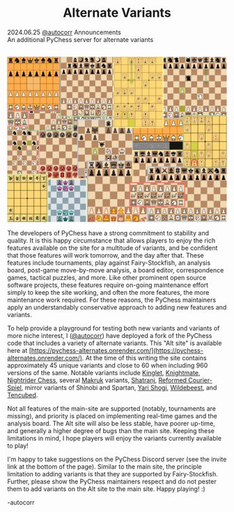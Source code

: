 <h1 align="center">Alternate Variants</h1>
<div class="meta-headline">
    <div class= "meta">
        <span class="text">2024.06.25</span>
        <span class="text"><a href="/@/autocorr">@autocorr</a></span>
        <span class="text">Announcements</span>
    </div>
    <div class= "headline">An additional PyChess server for alternate variants</div>
</div>
</br>

![ALT server](https://github.com/gbtami/pychess-variants/blob/master/static/images/alt-server-boards.png)

The developers of PyChess have a strong commitment to stability and quality. It is this happy circumstance that allows players to enjoy the rich features available on the site for a multitude of variants, and be confident that those features will work tomorrow, and the day after that. These features include tournaments, play against Fairy-Stockfish, an analysis board, post-game move-by-move analysis, a board editor, correspondence games, tactical puzzles, and more. Like other prominent open source software projects, these features require on-going maintenance effort simply to keep the site working, and often the more features, the more maintenance work required. For these reasons, the PyChess maintainers apply an understandably conservative approach to adding new features and variants.

To help provide a playground for testing both new variants and variants of more niche interest, I ([@autocorr](https://www.pychess.org/@/autocorr)) have deployed a fork of the PyChess code that includes a variety of alternate variants. This "Alt site" is available here at [https://pychess-alternates.onrender.com/](https://pychess-alternates.onrender.com/). At the time of this writing the site contains approximately 45 unique variants and close to 60 when including 960 versions of the same. Notable variants include [Kinglet](https://www.chessvariants.com/winning.dir/kinglet.html), [Knightmate](https://www.chessvariants.org/diffobjective.dir/knightmate.html), [Nightrider Chess](https://greenchess.net/rules.php?v=nightrider-2), several [Makruk](https://en.wikipedia.org/wiki/Makruk) variants, [Shatranj](https://en.wikipedia.org/wiki/Shatranj), [Reformed Courier-Spiel](https://www.chessvariants.com/rules/reformedcourier-spiel), mirror variants of Shinobi and Spartan, [Yari Shogi](https://www.chessvariants.com/ms.dir/yarishogi.html), [Wildebeest](https://www.chessvariants.com/play/wildebeest-chess), and [Tencubed](https://www.chessvariants.com/play/tencubed_chess.html).

Not all features of the main-site are supported (notably, tournaments are missing), and priority is placed on implementing real-time games and the analysis board. The Alt site will also be less stable, have poorer up-time, and generally a higher degree of bugs than the main site. Keeping these limitations in mind, I hope players will enjoy the variants currently available to play!

I'm happy to take suggestions on the PyChess Discord server (see the invite link at the bottom of the page). Similar to the main site, the principle limitation to adding variants is that they are supported by Fairy-Stockfish. Further, please show the PyChess maintainers respect and do not pester them to add variants on the Alt site to the main site. Happy playing! :)

-autocorr